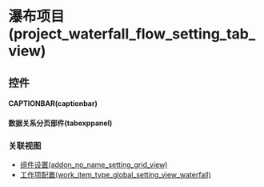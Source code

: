 # 瀑布项目(project_waterfall_flow_setting_tab_view)  <!-- {docsify-ignore-all} -->



## 控件
#### CAPTIONBAR(captionbar)
#### 数据关系分页部件(tabexppanel)


### 关联视图
  * [组件设置(addon_no_name_setting_grid_view)](app/view/addon_no_name_setting_grid_view)
  * [工作项配置(work_item_type_global_setting_view_waterfall)](app/view/work_item_type_global_setting_view_waterfall)

<script>
 const { createApp } = Vue
  createApp({
    data() {
      return {

      }
    }
  }).use(ElementPlus).mount('#app')
</script>
